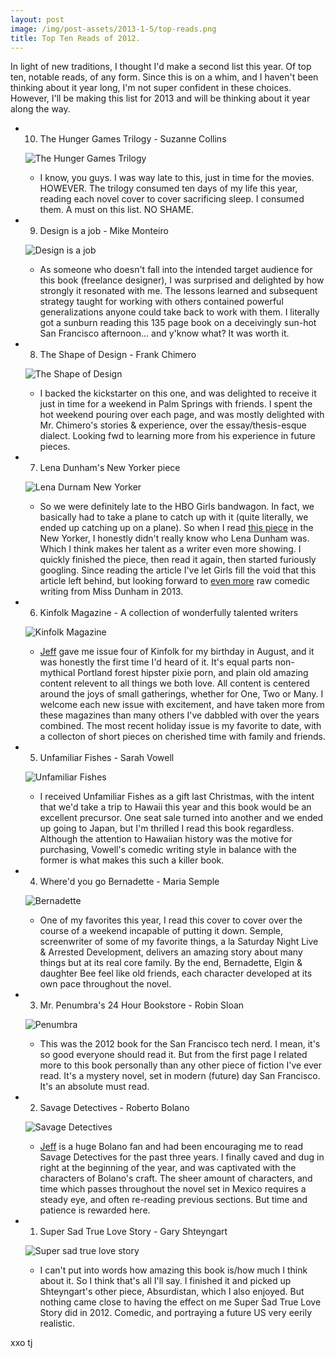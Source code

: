 ```yaml
---
layout: post
image: /img/post-assets/2013-1-5/top-reads.png
title: Top Ten Reads of 2012.
---
```


In light of new traditions, I thought I'd make a second list this year.  Of top ten, notable reads, of any form.  Since this is on a whim, and I haven't been thinking about it year long, I'm not super confident in these choices.  However, I'll be making this list for 2013 and will be thinking about it year along the way.

* 10) The Hunger Games Trilogy - Suzanne Collins

	![The Hunger Games Trilogy](/img/post-assets/2013-1-5/covers/hunger-games.png)

	* I know, you guys. I was way late to this, just in time for the movies.  HOWEVER. The trilogy consumed ten days of my life this year, reading each novel cover to cover sacrificing sleep.  I consumed them. A must on this list. NO SHAME.

* 9) Design is a job - Mike Monteiro

	![Design is a job](/img/post-assets/2013-1-5/covers/design-is-a-job.jpeg)

	* As someone who doesn't fall into the intended target audience for this book (freelance designer), I was surprised and delighted by how strongly it resonated with me.  The lessons learned and subsequent strategy taught for working with others contained powerful generalizations anyone could take back to work with them.  I literally got a sunburn reading this 135 page book on a deceivingly sun-hot San Francisco afternoon... and y'know what? It was worth it.

* 8) The Shape of Design - Frank Chimero

	![The Shape of Design](/img/post-assets/2013-1-5/covers/shape-of-design.png)

	* I backed the kickstarter on this one, and was delighted to receive it just in time for a weekend in Palm Springs with friends.  I spent the hot weekend pouring over each page, and was mostly delighted with Mr. Chimero's stories & experience, over the essay/thesis-esque dialect.  Looking fwd to learning more from his experience in future pieces.

* 7) Lena Dunham's New Yorker piece

	![Lena Durnam New Yorker](/img/post-assets/2013-1-5/covers/lena-dunham-new-yorker.png)

	* So we were definitely late to the HBO Girls bandwagon. In fact, we basically had to take a plane to catch up with it (quite literally, we ended up catching up on a plane).  So when I read [this piece](http://www.newyorker.com/reporting/2012/08/13/120813fa_fact_dunham) in the New Yorker, I honestly didn't really know who Lena Dunham was.  Which I think makes her talent as a writer even more showing. I quickly finished the piece, then read it again, then started furiously googling. Since reading the article I've let Girls fill the void that this article left behind, but looking forward to [even more](http://mediadecoder.blogs.nytimes.com/2012/10/08/lena-dunham-sings-book-deal-for-more-than-3-5-million/) raw comedic writing from Miss Dunham in 2013. 

* 6) Kinfolk Magazine - A collection of wonderfully talented writers

	![Kinfolk Magazine](/img/post-assets/2013-1-5/covers/kinfolk.png)

	* [Jeff](http://www.jeffroche.me) gave me issue four of Kinfolk for my birthday in August, and it was honestly the first time I'd heard of it.  It's equal parts non-mythical Portland forest hipster pixie porn, and plain old amazing content relevent to all things we both love.  All content is centered around the joys of small gatherings, whether for One, Two or Many.  I welcome each new issue with excitement, and have taken more from these magazines than many others I've dabbled with over the years combined. The most recent holiday issue is my favorite to date, with a collecton of short pieces on cherished time with family and friends.

* 5) Unfamiliar Fishes - Sarah Vowell

	![Unfamiliar Fishes](/img/post-assets/2013-1-5/covers/unfamiiar-fishes.png)

	* I received Unfamiliar Fishes as a gift last Christmas, with the intent that we'd take a trip to Hawaii this year and this book would be an excellent precursor. One seat sale turned into another and we ended up going to Japan, but I'm thrilled I read this book regardless.  Although the attention to Hawaiian history was the motive for purchasing, Vowell's comedic writing style in balance with the former is what makes this such a killer book.

* 4) Where'd you go Bernadette - Maria Semple

	![Bernadette](/img/post-assets/2013-1-5/covers/bernadette.png)

	* One of my favorites this year, I read this cover to cover over the course of a weekend incapable of putting it down. Semple, screenwriter of some of my favorite things, a la Saturday Night Live & Arrested Development, delivers an amazing story about many things but at its real core family.  By the end, Bernadette, Elgin & daughter Bee feel like old friends, each character developed at its own pace throughout the novel.

* 3) Mr. Penumbra's 24 Hour Bookstore - Robin Sloan

	![Penumbra](/img/post-assets/2013-1-5/covers/penumbra.png)

	* This was the 2012 book for the San Francisco tech nerd.  I mean, it's so good everyone should read it.  But from the first page I related more to this book personally than any other piece of fiction I've ever read.  It's a mystery novel, set in modern (future) day San Francisco.  It's an absolute must read.  

* 2) Savage Detectives - Roberto Bolano

	![Savage Detectives](/img/post-assets/2013-1-5/covers/savage-detectives.png)

	* [Jeff](http://www.jeffroche.me) is a huge Bolano fan and had been encouraging me to read Savage Detectives for the past three years.  I finally caved and dug in right at the beginning of the year, and was captivated with the characters of Bolano's craft.  The sheer amount of characters, and time which passes throughout the novel set in Mexico requires a steady eye, and often re-reading previous sections. But time and patience is rewarded here. 

* 1) Super Sad True Love Story - Gary Shteyngart

	![Super sad true love story](/img/post-assets/2013-1-5/covers/super-sad-true-love-story.png)

	* I can't put into words how amazing this book is/how much I think about it.  So I think that's all I'll say.  I finished it and picked up Shteyngart's other piece, Absurdistan, which I also enjoyed. But nothing came close to having the effect on me Super Sad True Love Story did in 2012.  Comedic, and portraying a future US very eerily realistic.

xxo tj